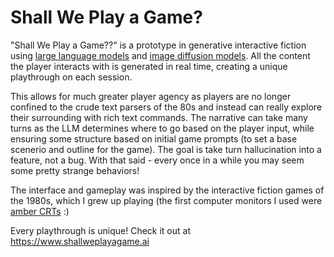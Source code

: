 # Shall We Play a Game?

"Shall We Play a Game??" is a prototype in generative interactive fiction
using <a href="https://en.wikipedia.org/wiki/Large_language_model" target="_blank">large language models</a>
and <a href="https://en.wikipedia.org/wiki/Diffusion_model" target="_blank">image diffusion models</a>. All the
content the player interacts with is generated in real time, creating a unique playthrough on each session.

This allows for much greater player agency as players are no longer confined to the crude text parsers of the 80s and instead can really explore
their surrounding with rich text commands. The narrative can take many turns as the LLM determines where to go based on the player input, while
ensuring some structure based on initial game prompts (to set a base scenerio and outline for the game). The goal is take turn hallucination into a
feature, not a bug. With that said - every once in a while you may seem some pretty strange behaviors!

The interface and gameplay was inspired by the interactive fiction games of the 1980s, which
I grew up playing (the first computer monitors I used were <a href="https://en.wikipedia.org/wiki/Monochrome_monitor" target="_blank">
amber CRTs</a> :)

Every playthrough is unique! Check it out at https://www.shallweplayagame.ai

